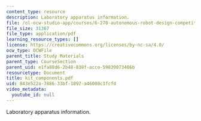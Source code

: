 ```yaml
---
content_type: resource
description: Laboratory apparatus information.
file: /ol-ocw-studio-app/courses/6-270-autonomous-robot-design-competition-january-iap-2005/843e522a788633bf1897a46008c1fcfd_kit_components.pdf
file_size: 31367
file_type: application/pdf
learning_resource_types: []
license: https://creativecommons.org/licenses/by-nc-sa/4.0/
ocw_type: OCWFile
parent_title: Study Materials
parent_type: CourseSection
parent_uid: e1fa88d6-2b48-838f-acce-59839073406b
resourcetype: Document
title: kit_components.pdf
uid: 843e522a-7886-33bf-1897-a46008c1fcfd
video_metadata:
  youtube_id: null
---
```

Laboratory apparatus information.